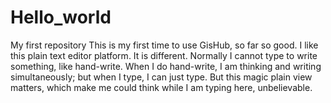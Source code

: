 # Hello_world
My first repository
This is my first time to use GisHub, so far so good.
I like this plain text editor platform. It is different. Normally I cannot type to write something, like hand-write. When I do hand-write, I am thinking and writing simultaneously; but when I type, I can just type. But this magic plain view matters, which make me could think while I am typing here, unbelievable.
